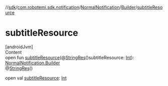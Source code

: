 //[sdk](../../../../index.md)/[com.robotemi.sdk.notification](../../index.md)/[NormalNotification](../index.md)/[Builder](index.md)/[subtitleResource](subtitle-resource.md)



# subtitleResource  
[androidJvm]  
Content  
open fun [subtitleResource](subtitle-resource.md)(@[StringRes](https://developer.android.com/reference/kotlin/androidx/annotation/StringRes.html)()subtitleResource: [Int](https://kotlinlang.org/api/latest/jvm/stdlib/kotlin/-int/index.html)): [NormalNotification.Builder](index.md)  
@[StringRes](https://developer.android.com/reference/kotlin/androidx/annotation/StringRes.html)()  
  
open val [subtitleResource](subtitle-resource.md): [Int](https://kotlinlang.org/api/latest/jvm/stdlib/kotlin/-int/index.html)  



